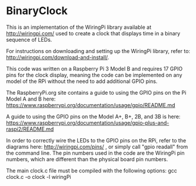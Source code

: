 # BinaryClock


This is an implementation of the WiringPi library available at http://wiringpi.com/ used to create a clock that displays time in a binary sequence of LEDs.

For instructions on downloading and setting up the WiringPi library, refer to: http://wiringpi.com/download-and-install/.



This code was written on a Raspberry Pi 3 Model B and requires 17 GPIO pins for the clock display, meaning the code can be implemented on any model of the RPi without the need to add additional GPIO pins.  

The RaspberryPi.org site contains a guide to using the GPIO pins on the Pi Model A and B here: https://www.raspberrypi.org/documentation/usage/gpio/README.md

A guide to using the GPIO pins on the Model A+, B+, 2B, and 3B is here: https://www.raspberrypi.org/documentation/usage/gpio-plus-and-raspi2/README.md


In order to correctly wire the LEDs to the GPIO pins on the RPi, refer to the diagrams here: http://wiringpi.com/pins/ , or simply call "gpio readall" from the command line.  The pin numbers used in the code are the WiringPi pin numbers, which are different than the physical board pin numbers.  

The main clock.c file must be compiled with the following options: gcc clock.c -o clock -l wiringPi
